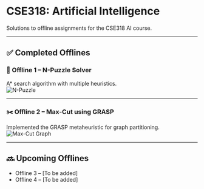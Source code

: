 # CSE318: Artificial Intelligence

Solutions to offline assignments for the CSE318 AI course.

---

## ✅ Completed Offlines

### 🧩 Offline 1 – N-Puzzle Solver
A* search algorithm with multiple heuristics.  
![N-Puzzle](https://upload.wikimedia.org/wikipedia/commons/1/15/8-puzzle.jpg)

---

### ✂️ Offline 2 – Max-Cut using GRASP
Implemented the GRASP metaheuristic for graph partitioning.  
![Max-Cut Graph](https://upload.wikimedia.org/wikipedia/commons/3/3f/Max-Cut-example.svg)

---

## 🔜 Upcoming Offlines

- Offline 3 – [To be added]
- Offline 4 – [To be added]
